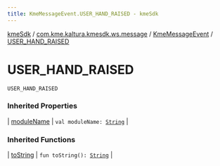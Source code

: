 ```yaml
---
title: KmeMessageEvent.USER_HAND_RAISED - kmeSdk
---
```


[kmeSdk](../../index.html) / [com.kme.kaltura.kmesdk.ws.message](../index.html) / [KmeMessageEvent](index.html) / [USER_HAND_RAISED](./-u-s-e-r_-h-a-n-d_-r-a-i-s-e-d.html)

# USER_HAND_RAISED

`USER_HAND_RAISED`

### Inherited Properties

| [moduleName](module-name.html) | `val moduleName: `[`String`](https://kotlinlang.org/api/latest/jvm/stdlib/kotlin/-string/index.html) |

### Inherited Functions

| [toString](to-string.html) | `fun toString(): `[`String`](https://kotlinlang.org/api/latest/jvm/stdlib/kotlin/-string/index.html) |

